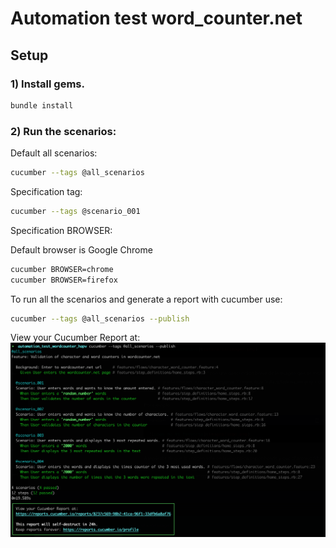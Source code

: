 
# Automation test word_counter.net

## Setup

### 1) Install gems.

```bash
bundle install
```

### 2) Run the scenarios:

Default all scenarios:

```bash
cucumber --tags @all_scenarios
```

Specification tag:

```bash
cucumber --tags @scenario_001
```
Specification BROWSER:

Default browser is Google Chrome

```bash
cucumber BROWSER=chrome
cucumber BROWSER=firefox
```
To run all the scenarios and generate a report with cucumber use:

```bash
cucumber --tags @all_scenarios --publish
```
View your Cucumber Report at:
![Example:](console_execution.png)